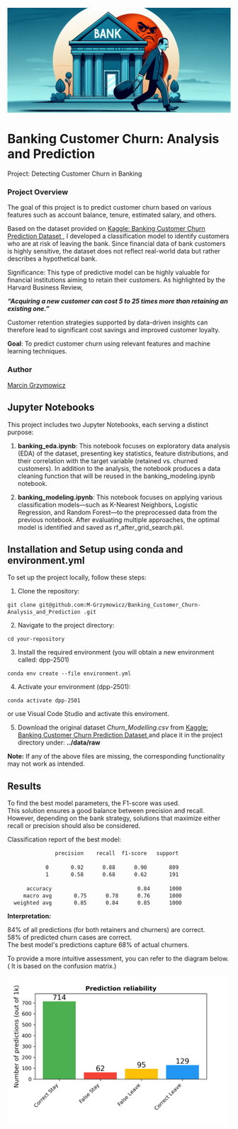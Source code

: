 ![project_logo](graphics/churn_3.png)

# Banking Customer Churn: Analysis and Prediction
Project: Detecting Customer Churn in Banking

### Project Overview
The goal of this project is to predict customer churn based on various features such as account balance, tenure, estimated salary, and others.

Based on the dataset provided on [Kaggle: Banking Customer Churn Prediction Dataset  ](https://www.https://www.kaggle.com/datasets/saurabhbadole/bank-customer-churn-prediction-dataset), I developed a classification model to identify customers who are at risk of leaving the bank. Since financial data of bank customers is highly sensitive, the dataset does not reflect real-world data but rather describes a hypothetical bank.

Significance: This type of predictive model can be highly valuable for financial institutions aiming to retain their customers. As highlighted by the Harvard Business Review, 


***“Acquiring a new customer can cost 5 to 25 times more than retaining an existing one.”*** 

Customer retention strategies supported by data-driven insights can therefore lead to significant cost savings and improved customer loyalty.


**Goal**: To predict customer churn using relevant features and machine learning techniques.

### Author

[Marcin Grzymowicz](https://github.com/M-Grzymowicz)

## Jupyter Notebooks

This project includes two Jupyter Notebooks, each serving a distinct purpose:

1. **banking_eda.ipynb**: 
This notebook focuses on exploratory data analysis (EDA) of the dataset, presenting key statistics, feature distributions, and their correlation with the target variable (retained vs. churned customers). In addition to the analysis, the notebook produces a data cleaning function that will be reused in the banking_modeling.ipynb notebook.


3. **banking_modeling.ipynb**: 
This notebook focuses on applying various classification models—such as K-Nearest Neighbors, Logistic Regression, and Random Forest—to the preprocessed data from the previous notebook. After evaluating multiple approaches, the optimal model is identified and saved as rf_after_grid_search.pkl.

## Installation and Setup using conda and environment.yml

To set up the project locally, follow these steps:

1. Clone the repository:
```
git clone git@github.com:M-Grzymowicz/Banking_Customer_Churn-Analysis_and_Prediction .git
```
2. Navigate to the project directory:
```
cd your-repository
```
3. Install the required environment (you will obtain a new environment called: dpp-2501)
```
conda env create --file environment.yml
```
4. Activate your environment (dpp-2501):
```
conda activate dpp-2501
```

or use Visual Code Studio and activate this enviroment.


5. Download the original dataset *Churn_Modelling.csv* from [Kaggle: Banking Customer Churn Prediction Dataset  ](https://www.https://www.kaggle.com/datasets/saurabhbadole/bank-customer-churn-prediction-dataset) and place it in the project directory under:  **../data/raw**


**Note:** If any of the above files are missing, the corresponding functionality may not work as intended.

## Results

To find the best model parameters, the F1-score was used.   
This solution ensures a good balance between precision and recall.
However, depending on the bank strategy, solutions that maximize either recall or precision should also be considered.

Classification report of the best model:

                   precision    recall  f1-score   support

                0       0.92      0.88      0.90       809
                1       0.58      0.68      0.62       191

          accuracy                           0.84      1000
         macro avg       0.75      0.78      0.76      1000
      weighted avg       0.85      0.84      0.85      1000




**Interpretation:**

84% of all predictions (for both retainers and churners) are correct.  
58% of predicted churn cases are correct.  
The best model's predictions capture 68% of actual churners.

To provide a more intuitive assessment, you can refer to the diagram below.
( It is based on the confusion matrix.)

<img src="results/figures/prediction_reliability.png" width="500"/>
